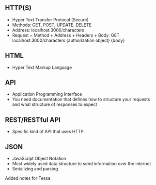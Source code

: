 ## HTTP(S)
- Hyper Text Transfer Protocol (Secure)
- Methods: GET, POST, UPDATE, DELETE
- Address: localhost:3000/characters
- Request = Method + Address + Headers + Body: GET localhost:3000/characters {authorization object} {body}

## HTML
- Hyper Text Markup Language

## API
- Application Programming Interface
- You need documentation that defines how to structure your requests and what structure of responses to expect 

## REST/RESTful API
- Specific kind of API that uses HTTP

## JSON
- JavaScript Object Notation
- Most widely used data structure to send information over the internet
- Serializing and parsing

Added notes for Tessa